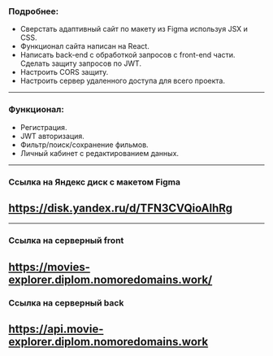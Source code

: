 ### Подробнее:
- Сверстать адаптивный сайт по макету из Figma используя JSX и CSS.
- Функционал сайта написан на React.
- Написать back-end с обработкой запросов с front-end части. Сделать защиту запросов по JWT.
- Настроить CORS защиту.
- Настроить сервер удаленного доступа для всего проекта.
___
### Функционал:
- Регистрация.
- JWT авторизация.
- Фильтр/поиск/сохранение фильмов.
- Личный кабинет с редактированием данных.
___
### Ссылка на Яндекс диск с макетом Figma
## https://disk.yandex.ru/d/TFN3CVQioAlhRg
___
### Ссылка на серверный front
## https://movies-explorer.diplom.nomoredomains.work/
### Ссылка на серверный back
## https://api.movie-explorer.diplom.nomoredomains.work
